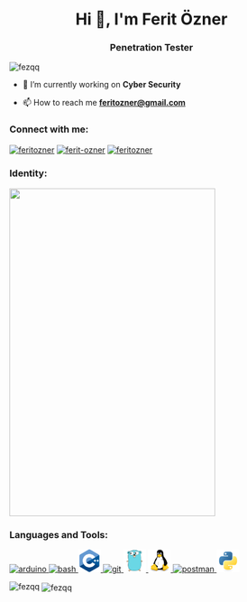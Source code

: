 <h1 align="center">Hi 👋, I'm Ferit Özner</h1>
<h3 align="center">Penetration Tester</h3>

<p align="left"> <img src="https://komarev.com/ghpvc/?username=fezqq&label=Profile%20views&color=0e75b6&style=plastic" alt="fezqq" /> </p>

- 🔭 I’m currently working on **Cyber Security**

- 📫 How to reach me **feritozner@gmail.com**

<h3 align="left">Connect with me:</h3>
<p align="left">
<a href="https://twitter.com/feritozner" target="blank"><img align="center" src="https://raw.githubusercontent.com/rahuldkjain/github-profile-readme-generator/master/src/images/icons/Social/twitter.svg" alt="feritozner" height="30" width="40" /></a>
<a href="https://linkedin.com/in/ferit-ozner" target="blank"><img align="center" src="https://raw.githubusercontent.com/rahuldkjain/github-profile-readme-generator/master/src/images/icons/Social/linked-in-alt.svg" alt="ferit-ozner" height="30" width="40" /></a>
<a href="https://instagram.com/feritozner" target="blank"><img align="center" src="https://raw.githubusercontent.com/rahuldkjain/github-profile-readme-generator/master/src/images/icons/Social/instagram.svg" alt="feritozner" height="30" width="40" /></a>
</p>

<h3 align="left">Identity:</h3>
<img align="center" src="https://github.com/user-attachments/assets/9bd96d06-9cff-49b2-92f5-cabb3954ea68" height="581" width="365" />
<h3 align="left">Languages and Tools:</h3>
<p align="left"> <a href="https://www.arduino.cc/" target="_blank" rel="noreferrer"> <img src="https://cdn.worldvectorlogo.com/logos/arduino-1.svg" alt="arduino" width="40" height="40"/> </a> <a href="https://www.gnu.org/software/bash/" target="_blank" rel="noreferrer"> <img src="https://www.vectorlogo.zone/logos/gnu_bash/gnu_bash-icon.svg" alt="bash" width="40" height="40"/> </a> <a href="https://www.w3schools.com/cpp/" target="_blank" rel="noreferrer"> <img src="https://raw.githubusercontent.com/devicons/devicon/master/icons/cplusplus/cplusplus-original.svg" alt="cplusplus" width="40" height="40"/> </a> <a href="https://git-scm.com/" target="_blank" rel="noreferrer"> <img src="https://www.vectorlogo.zone/logos/git-scm/git-scm-icon.svg" alt="git" width="40" height="40"/> </a> <a href="https://golang.org" target="_blank" rel="noreferrer"> <img src="https://raw.githubusercontent.com/devicons/devicon/master/icons/go/go-original.svg" alt="go" width="40" height="40"/> </a> <a href="https://www.linux.org/" target="_blank" rel="noreferrer"> <img src="https://raw.githubusercontent.com/devicons/devicon/master/icons/linux/linux-original.svg" alt="linux" width="40" height="40"/> </a> <a href="https://postman.com" target="_blank" rel="noreferrer"> <img src="https://www.vectorlogo.zone/logos/getpostman/getpostman-icon.svg" alt="postman" width="40" height="40"/> </a> <a href="https://www.python.org" target="_blank" rel="noreferrer"> <img src="https://raw.githubusercontent.com/devicons/devicon/master/icons/python/python-original.svg" alt="python" width="40" height="40"/> </a> </p>

<p><img align="left" src="https://github-readme-stats.vercel.app/api/top-langs?username=fezqq&show_icons=true&theme=highcontrast&locale=en&layout=compact" alt="fezqq" /></p>

<p>&nbsp;<img align="center" src="https://github-readme-stats.vercel.app/api?username=fezqq&show_icons=true&theme=highcontrast&locale=en" alt="fezqq" /></p>
